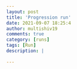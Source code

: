 ```yaml
---
layout: post
title: 'Progression run'
date: 2021-09-07 18:25:4
author: multishiv19
comments: true
category: [runs]
tags: [Run]
description: |
    
---
```





<div width='100%' class='strava-embed-placeholder' data-embed-type='activity' data-embed-id='5919327942'></div>
<script src='https://strava-embeds.com/embed.js'></script>

